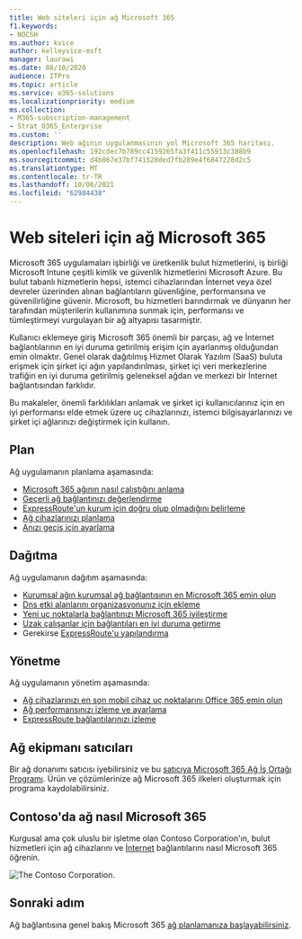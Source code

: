 ```yaml
---
title: Web siteleri için ağ Microsoft 365
f1.keywords:
- NOCSH
ms.author: kvice
author: kelleyvice-msft
manager: laurawi
ms.date: 08/10/2020
audience: ITPro
ms.topic: article
ms.service: o365-solutions
ms.localizationpriority: medium
ms.collection:
- M365-subscription-management
- Strat_O365_Enterprise
ms.custom: ''
description: Web ağının uygulanmasının yol Microsoft 365 haritası.
ms.openlocfilehash: 192cdec7b789cc4159265fa3f411c55913c388b9
ms.sourcegitcommit: d4b867e37bf741528ded7fb289e4f6847228d2c5
ms.translationtype: MT
ms.contentlocale: tr-TR
ms.lasthandoff: 10/06/2021
ms.locfileid: "62984438"
---
```

# <a name="networking-roadmap-for-microsoft-365"></a>Web siteleri için ağ Microsoft 365

Microsoft 365 uygulamaları işbirliği ve üretkenlik bulut hizmetlerini, iş birliği Microsoft Intune çeşitli kimlik ve güvenlik hizmetlerini Microsoft Azure. Bu bulut tabanlı hizmetlerin hepsi, istemci cihazlarından İnternet veya özel devreler üzerinden  alınan bağlantıların güvenliğine, performansına ve güvenilirliğine güvenir. Microsoft, bu hizmetleri barındırmak ve dünyanın her tarafından müşterilerin kullanımına sunmak için, performansı ve tümleştirmeyi vurgulayan bir ağ altyapısı tasarmiştir. 

Kullanıcı eklemeye giriş Microsoft 365 önemli bir parçası, ağ ve İnternet bağlantılarının en iyi duruma getirilmiş erişim için ayarlanmış olduğundan emin olmaktır. Genel olarak dağıtılmış Hizmet Olarak Yazılım (SaaS) buluta erişmek için şirket içi ağın yapılandırılması, şirket içi veri merkezlerine trafiğin en iyi duruma getirilmiş geleneksel ağdan ve merkezi bir İnternet bağlantısından farklıdır. 

Bu makaleler, önemli farklılıkları anlamak ve şirket içi kullanıcılarınız için en iyi performansı elde etmek üzere uç cihazlarınızı, istemci bilgisayarlarınızı ve şirket içi ağlarınızı değiştirmek için kullanın.

## <a name="plan"></a>Plan

Ağ uygulamanın planlama aşamasında:

- [Microsoft 365 ağının nasıl çalıştığını anlama](microsoft-365-networking-overview.md)
- [Geçerli ağ bağlantınızı değerlendirme](assessing-network-connectivity.md)
- [ExpressRoute'un kurum için doğru olup olmadığını belirleme](network-planning-with-expressroute.md)
- [Ağ cihazlarınızı planlama](plan-for-network-devices.md)
- [Anızı geçiş için ayarlama](network-and-migration-planning.md)

## <a name="deploy"></a>Dağıtma

Ağ uygulamanın dağıtım aşamasında:

- [Kurumsal ağın kurumsal ağ bağlantısının en Microsoft 365 emin olun](set-up-network-for-microsoft-365.md)
- [Dns etki alanlarını organizasyonunız için ekleme](../admin/setup/add-domain.md)
- [Yeni uç noktalarla bağlantınızı Microsoft 365 iyileştirme](microsoft-365-ip-web-service.md)
- [Uzak çalışanlar için bağlantıları en iyi duruma getirme](microsoft-365-vpn-split-tunnel.md)
- Gerekirse [ExpressRoute'u yapılandırma](azure-expressroute.md)

## <a name="manage"></a>Yönetme

Ağ uygulamanın yönetim aşamasında:

- [Ağ cihazlarınızı en son mobil cihaz uç noktalarını Office 365 emin olun](microsoft-365-endpoints.md)
- [Ağ performansınızı izleme ve ayarlama](network-planning-and-performance.md)
- [ExpressRoute bağlantılarınızı izleme](managing-expressroute-for-connectivity.md)

## <a name="network-equipment-vendors"></a>Ağ ekipmanı satıcıları

Bir ağ donanımı satıcısı iyebilirsiniz ve bu [satıcıya Microsoft 365 Ağ İş Ortağı Programı](microsoft-365-networking-partner-program.md). Ürün ve çözümlerinize ağ Microsoft 365 ilkeleri oluşturmak için programa kaydolabilirsiniz. 

## <a name="how-contoso-did-networking-for-microsoft-365"></a>Contoso'da ağ nasıl Microsoft 365

Kurgusal ama çok uluslu bir işletme olan Contoso Corporation'ın, bulut hizmetleri için ağ cihazlarını ve [İnternet](contoso-networking.md) bağlantılarını nasıl Microsoft 365 öğrenin.

![The Contoso Corporation.](../media/contoso-overview/contoso-icon.png)

## <a name="next-step"></a>Sonraki adım

Ağ bağlantısına genel bakış Microsoft 365 [ağ planlamanıza başlayabilirsiniz](microsoft-365-networking-overview.md).